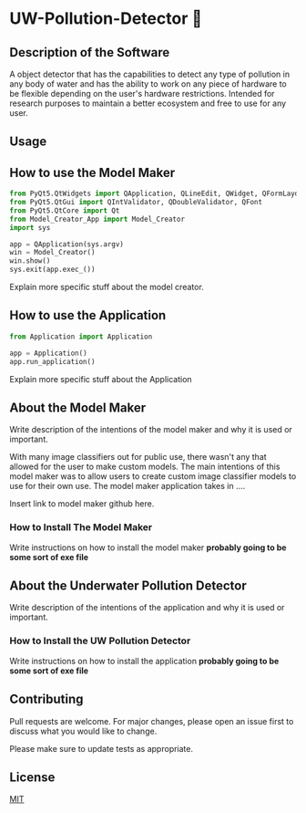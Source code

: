 # UW-Pollution-Detector 🤿

## Description of the Software

A object detector that has the capabilities to detect any type of pollution in any body of water and has the ability to work on any piece of hardware to be flexible depending on the user's hardware restrictions. Intended for research purposes to maintain a better ecosystem and free to use for any user.

## Usage

## How to use the Model Maker

```Python
from PyQt5.QtWidgets import QApplication, QLineEdit, QWidget, QFormLayout, QPushButton, QComboBox, QTextEdit
from PyQt5.QtGui import QIntValidator, QDoubleValidator, QFont
from PyQt5.QtCore import Qt
from Model_Creator_App import Model_Creator
import sys

app = QApplication(sys.argv)
win = Model_Creator()
win.show()
sys.exit(app.exec_())
```

Explain more specific stuff about the model creator.

## How to use the Application

```Python
from Application import Application

app = Application()
app.run_application()
```

Explain more specific stuff about the Application

## About the Model Maker

Write description of the intentions of the model maker and why it is used or important.

With many image classifiers out for public use, there wasn't any that allowed for the user to make custom models. The main intentions of this model maker was to allow users to create custom image classifier models to use for their own use. The model maker application takes in ....

Insert link to model maker github here.

### How to Install The Model Maker

Write instructions on how to install the model maker **probably going to be some sort of exe file**

## About the Underwater Pollution Detector

Write description of the intentions of the application and why it is used or important.

### How to Install the UW Pollution Detector

Write instructions on how to install the application **probably going to be some sort of exe file**

## Contributing
Pull requests are welcome. For major changes, please open an issue first to discuss what you would like to change.

Please make sure to update tests as appropriate.

## License
[MIT](https://choosealicense.com/licenses/mit/)

